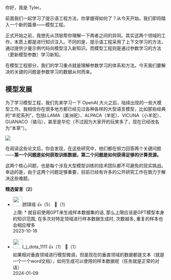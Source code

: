 你好，我是 Tyler。

前面我们一起学习了提示语工程方法，你掌握得如何了？从今天开始，我们即将踏入一个新的篇章——模型工程。

正式开始之前，我想先从顶层帮你理解一下两者之间的异同。其实这两个领域的工作，本质上都是进行知识注入。不同的是，提示语工程采用了上下文学习的方法，通过提供少量示例代码向模型注入新知识。而模型工程则是通过参数学习的方法（更新模型参数）学习新知。

在模型工程部分，我们的学习重点就是理解参数学习的体系和方法。今天我们要解决的关键的问题是参数学习的数据从何而来。

## 模型发展

为了学习模型工程，我们先来学习一下 OpenAI 大火之后，陆续出现的一些大模型工作。我相信你在很多地方都已经见过各种各样的大型语言模型，比如那些经典的“羊驼系列”，包括LLAMA（美洲驼）、ALPACA（羊驼）、VICUNA（小羊驼）、GUANACO（骆马），甚至是华佗（不过因为大家开的玩笑多了，现在已经改名为“本草”）。

![](https://static001.geekbang.org/resource/image/5d/d1/5dca3968f8bc94214b2b91a62975bdd1.jpg?wh=4000x2250)

在阅读这些论文后，你会发现，在这些研究中，他们都在努力回答两个关键问题——**第一个问题是如何获取训练数据，第二个问题是如何获得足够的计算资源。**

这两个核心问题，也是每个涉及大型模型训练的技术团队都不可避免的现实挑战。幸运的是，由于这两个问题足够重要，目前已经有许多的公开研究工作在致力于解决这些难题。
<div><strong>精选留言（2）</strong></div><ul>
<li><img src="https://static001.geekbang.org/account/avatar/00/11/ff/7b/cbe07b5c.jpg" width="30px"><span>顾琪瑶</span> 👍（5） 💬（1）<div>上限:
* 就目前使用GPT来生成样本数据集的话, 那么上限应该是GPT模型本身的知识范围, 在多次对特定领域进行样本数据生成时, 次数越多, 重复的样本也会相应增多</div>2023-10-16</li><br/><li><img src="https://static001.geekbang.org/account/avatar/00/16/bc/d0/7a595383.jpg" width="30px"><span>l_j_dota_1111</span> 👍（1） 💬（1）<div>如果相对垂直领域进行模型微调，但是现在的垂直领域的数据都是文本（就是一个一个word文档），如何生成可以使用的样本数据呢（任务就是正常的对话）</div>2024-01-09</li><br/>
</ul>